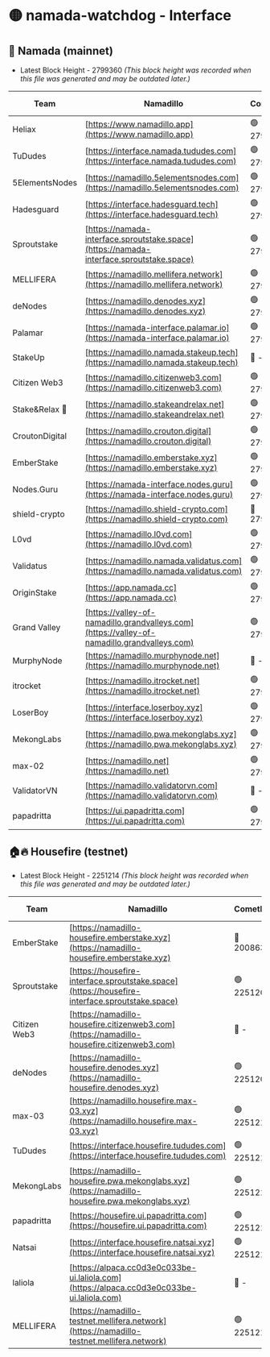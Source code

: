# 🟡 namada-watchdog - Interface

## 🚀 Namada (mainnet)
- Latest Block Height - 2799360 *(This block height was recorded when this file was generated and may be outdated later.)*

| Team | Namadillo | CometBFT | Indexer | MASP Indexer |
|-|-|-|-|-|
| Heliax | [https://www.namadillo.app](https://www.namadillo.app) | 🟢 2799336 | 🟢 2799336 | 🟢 2799336 |
| TuDudes | [https://interface.namada.tududes.com](https://interface.namada.tududes.com) | 🟢 2799336 | 🟢 2799336 | 🟢 2799336 |
| 5ElementsNodes | [https://namadillo.5elementsnodes.com](https://namadillo.5elementsnodes.com) | 🟢 2799337 | 🟢 2799337 | 🟢 2799337 |
| Hadesguard | [https://interface.hadesguard.tech](https://interface.hadesguard.tech) | 🟢 2799338 | 🟢 2799338 | 🟢 2799337 |
| Sproutstake | [https://namada-interface.sproutstake.space](https://namada-interface.sproutstake.space) | 🟢 2799338 | 🔴 2797937 | 🟢 2799338 |
| MELLIFERA | [https://namadillo.mellifera.network](https://namadillo.mellifera.network) | 🟢 2799339 | 🔴 2775675 | 🟢 2799339 |
| deNodes | [https://namadillo.denodes.xyz](https://namadillo.denodes.xyz) | 🟢 2799340 | 🔴 2774042 | 🟢 2799340 |
| Palamar | [https://namada-interface.palamar.io](https://namada-interface.palamar.io) | 🟢 2799341 | 🔴 2780590 | 🟢 2799341 |
| StakeUp | [https://namadillo.namada.stakeup.tech](https://namadillo.namada.stakeup.tech) | 🔴 - | 🔴 - | 🔴 - |
| Citizen Web3 | [https://namadillo.citizenweb3.com](https://namadillo.citizenweb3.com) | 🟢 2799344 | 🟢 2799343 | 🟢 2799343 |
| Stake&Relax 🦥 | [https://namadillo.stakeandrelax.net](https://namadillo.stakeandrelax.net) | 🟢 2799342 | 🔴 - | 🟢 2799344 |
| CroutonDigital | [https://namadillo.crouton.digital](https://namadillo.crouton.digital) | 🟢 2799347 | 🟢 2799347 | 🟢 2799347 |
| EmberStake | [https://namadillo.emberstake.xyz](https://namadillo.emberstake.xyz) | 🟢 2799348 | 🟢 2799348 | 🟢 2799348 |
| Nodes.Guru | [https://namada-interface.nodes.guru](https://namada-interface.nodes.guru) | 🟢 2799348 | 🔴 2780590 | 🟢 2799348 |
| shield-crypto | [https://namadillo.shield-crypto.com](https://namadillo.shield-crypto.com) | 🔴 2798494 | 🔴 2798013 | 🔴 2798494 |
| L0vd | [https://namadillo.l0vd.com](https://namadillo.l0vd.com) | 🟢 2799350 | 🟢 2799350 | 🟢 2799351 |
| Validatus | [https://namadillo.namada.validatus.com](https://namadillo.namada.validatus.com) | 🟢 2799351 | 🟢 2799351 | 🟢 2799351 |
| OriginStake | [https://app.namada.cc](https://app.namada.cc) | 🟢 2799352 | 🟢 2799352 | 🟢 2799352 |
| Grand Valley | [https://valley-of-namadillo.grandvalleys.com](https://valley-of-namadillo.grandvalleys.com) | 🟢 2799353 | 🔴 2779887 | 🟢 2799353 |
| MurphyNode | [https://namadillo.murphynode.net](https://namadillo.murphynode.net) | 🔴 - | 🔴 - | 🔴 - |
| itrocket | [https://namadillo.itrocket.net](https://namadillo.itrocket.net) | 🟢 2799355 | 🟢 2799355 | 🟢 2799355 |
| LoserBoy | [https://interface.loserboy.xyz](https://interface.loserboy.xyz) | 🟢 2799356 | 🟢 2799355 | 🟢 2799356 |
| MekongLabs | [https://namadillo.pwa.mekonglabs.xyz](https://namadillo.pwa.mekonglabs.xyz) | 🟢 2799357 | 🟢 2799356 | 🟢 2799357 |
| max-02 | [https://namadillo.net](https://namadillo.net) | 🟢 2799357 | 🟢 2799357 | 🟢 2799357 |
| ValidatorVN | [https://namadillo.validatorvn.com](https://namadillo.validatorvn.com) | 🔴 - | 🔴 - | 🔴 - |
| papadritta | [https://ui.papadritta.com](https://ui.papadritta.com) | 🟢 2799360 | 🔴 2785784 | 🟢 2799359 |

## 🏠🔥 Housefire (testnet)
- Latest Block Height - 2251214 *(This block height was recorded when this file was generated and may be outdated later.)*

| Team | Namadillo | CometBFT | Indexer | MASP Indexer |
|-|-|-|-|-|
| EmberStake | [https://namadillo-housefire.emberstake.xyz](https://namadillo-housefire.emberstake.xyz) | 🔴 2008636 | 🔴 - | 🔴 - |
| Sproutstake | [https://housefire-interface.sproutstake.space](https://housefire-interface.sproutstake.space) | 🟢 2251207 | 🟢 2251207 | 🟢 2251207 |
| Citizen Web3 | [https://namadillo-housefire.citizenweb3.com](https://namadillo-housefire.citizenweb3.com) | 🔴 - | 🟢 2251208 | 🟢 2251209 |
| deNodes | [https://namadillo-housefire.denodes.xyz](https://namadillo-housefire.denodes.xyz) | 🟢 2251209 | 🔴 2249657 | 🟢 2251209 |
| max-03 | [https://namadillo.housefire.max-03.xyz](https://namadillo.housefire.max-03.xyz) | 🟢 2251210 | 🔴 2167206 | 🟢 2251210 |
| TuDudes | [https://interface.housefire.tududes.com](https://interface.housefire.tududes.com) | 🟢 2251211 | 🟢 2251211 | 🟢 2251211 |
| MekongLabs | [https://namadillo-housefire.pwa.mekonglabs.xyz](https://namadillo-housefire.pwa.mekonglabs.xyz) | 🟢 2251211 | 🟢 2251211 | 🟢 2251211 |
| papadritta | [https://housefire.ui.papadritta.com](https://housefire.ui.papadritta.com) | 🟢 2251212 | 🔴 2249657 | 🟢 2251212 |
| Natsai | [https://interface.housefire.natsai.xyz](https://interface.housefire.natsai.xyz) | 🟢 2251212 | 🟢 2251212 | 🟢 2251212 |
| laliola | [https://alpaca.cc0d3e0c033be-ui.laliola.com](https://alpaca.cc0d3e0c033be-ui.laliola.com) | 🔴 - | 🔴 - | 🔴 - |
| MELLIFERA | [https://namadillo-testnet.mellifera.network](https://namadillo-testnet.mellifera.network) | 🟢 2251214 | 🟢 2251214 | 🟢 2251215 |

